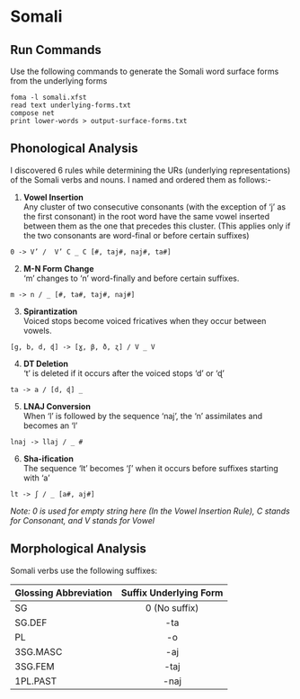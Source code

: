 # Somali

## Run Commands
Use the following commands to generate the Somali word surface forms from the underlying forms
```
foma -l somali.xfst
read text underlying-forms.txt
compose net
print lower-words > output-surface-forms.txt
```

## Phonological Analysis
I discovered 6 rules while determining the URs (underlying representations) of the Somali verbs and nouns. I named and ordered them as follows:-
1. **Vowel Insertion** \
Any cluster of two consecutive consonants (with the exception of ‘j’ as the first consonant) in the root word have the same vowel inserted between them as the one that precedes this cluster.
(This applies only if the two consonants are word-final or before certain suffixes)

`0 -> V’ /  V’ C _ C [#, taj#, naj#, ta#]`
	

2. **M-N Form Change**\
‘m’ changes to ‘n’ word-finally and before certain suffixes.

`m -> n / _ [#, ta#, taj#, naj#]`

3. **Spirantization**\
Voiced stops become voiced fricatives when they occur between vowels.

`[g, b, d, ɖ] -> [ɣ, β, ð, ʐ] / V _ V`

4. **DT Deletion**\
‘t’ is deleted if it occurs after the voiced stops  ‘d’ or ‘ɖ’

`ta -> a / [d, ɖ] _ `

5. **LNAJ Conversion**\
When ‘l’ is followed by the sequence ‘naj’, the ‘n’ assimilates and becomes an ‘l’

`lnaj -> llaj / _ #`

6. **Sha-ification**\
The sequence ‘lt’ becomes ‘ʃ’ when it occurs before suffixes starting with  ‘a’

`lt -> ʃ / _ [a#, aj#]`

_Note: 0 is used for empty string here (In the Vowel Insertion Rule), C stands for Consonant, and V stands for Vowel_


## Morphological Analysis
Somali verbs use the following suffixes:

| Glossing Abbreviation | Suffix Underlying Form |
|-----------------------|:----------------------:|
| SG                    |      0 (No suffix)     |
| SG.DEF                |           -ta          |
| PL                    |           -o           |
| 3SG.MASC              |           -aj          |
| 3SG.FEM               |          -taj          |
| 1PL.PAST              |          -naj          |

